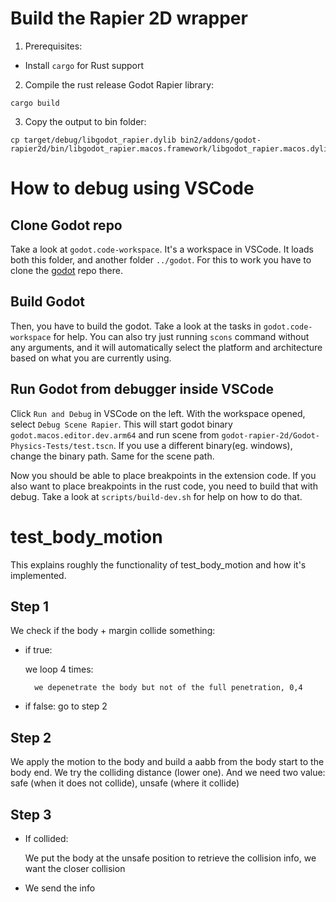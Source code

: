 # Build the Rapier 2D wrapper

1. Prerequisites:
- Install `cargo` for Rust support


2. Compile the rust release Godot Rapier library:

```
cargo build
```

3. Copy the output to bin folder:

```
cp target/debug/libgodot_rapier.dylib bin2/addons/godot-rapier2d/bin/libgodot_rapier.macos.framework/libgodot_rapier.macos.dylib
```
# How to debug using VSCode

## Clone Godot repo

Take a look at `godot.code-workspace`. It's a workspace in VSCode. It loads both this folder, and another folder `../godot`. For this to work you have to clone the [godot](https://github.com/godotengine/godot) repo there.

## Build Godot

Then, you have to build the godot. Take a look at the tasks in `godot.code-workspace` for help. You can also try just running `scons` command without any arguments, and it will automatically select the platform and architecture based on what you are currently using.

## Run Godot from debugger inside VSCode

Click `Run and Debug` in VSCode on the left. With the workspace opened, select `Debug Scene Rapier`. This will start godot binary `godot.macos.editor.dev.arm64` and run scene from `godot-rapier-2d/Godot-Physics-Tests/test.tscn`. If you use a different binary(eg. windows), change the binary path. Same for the scene path.

Now you should be able to place breakpoints in the extension code. If you also want to place breakpoints in the rust code, you need to build that with debug. Take a look at `scripts/build-dev.sh` for help on how to do that.

# test_body_motion

This explains roughly the functionality of test_body_motion and how it's implemented.

## Step 1

We check if the body + margin collide something:
- if true: 
    
    we loop 4 times: 
        
        we depenetrate the body but not of the full penetration, 0,4 
- if false: go to step 2

## Step 2
                
We apply the motion to the body and build a aabb from the body start to the body end. 
We try the colliding distance (lower one). And we need two value: safe (when it does not collide), unsafe (where it collide)

## Step 3
            
- If collided:

    We put the body at the unsafe position to retrieve the collision info, we want the closer collision
- We send the info
